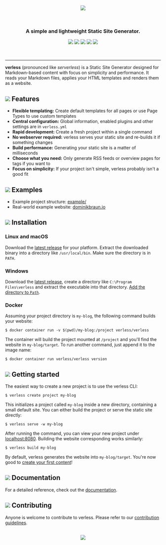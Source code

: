 <p align="center">
<br>
<br>
<br>
<img src="https://verless.dominikbraun.io/assets/img/verless-github-v0.2.0.png">
<br>
<br>
<br>
</p>

<h3 align="center">A simple and lightweight Static Site Generator.</h3>

<p align="center">
<a href="https://circleci.com/gh/dominikbraun/cleanup"><img src="https://circleci.com/gh/dominikbraun/cleanup.svg?style=shield"></a>
<a href="https://goreportcard.com/report/github.com/dominikbraun/cleanup"><img src="https://goreportcard.com/badge/github.com/dominikbraun/cleanup"></a>
<a href="https://www.codefactor.io/repository/github/dominikbraun/cleanup"><img src="https://www.codefactor.io/repository/github/dominikbraun/cleanup/badge" /></a>
<a href="https://github.com/dominikbraun/cleanup/releases"><img src="https://img.shields.io/github/v/release/dominikbraun/cleanup?sort=semver"></a>
<a href="https://github.com/dominikbraun/cleanup/blob/master/LICENSE"><img src="https://img.shields.io/badge/license-Apache--2.0-brightgreen"></a>
<br>
<br>
<br>
</p>

---

**verless** (pronounced like _serverless_) is a Static Site Generator designed for Markdown-based content with focus on
simplicity and performance. It reads your Markdown files, applies your HTML templates and renders them as a website.

## <img src="https://verless.dominikbraun.io/assets/img/dot.png"> Features

* **Flexible templating:** Create default templates for all pages or use Page Types to use custom templates
* **Central configuration:** Global information, enabled plugins and other settings are in `verless.yml`
* **Rapid development:** Create a fresh project within a single command
* **No webserver required:** verless serves your static site and re-builds it if something changes
* **Build performance:** Generating your static site is a matter of milliseconds
* **Choose what you need:** Only generate RSS feeds or overview pages for tags if you want to
* **Focus on simplicity:** If your project isn't simple, verless probably isn't a good fit

## <img src="https://verless.dominikbraun.io/assets/img/dot.png"> Examples

* Example project structure: [example/](example)
* Real-world example website: [dominikbraun.io](https://dominikbraun.io)

## <img src="https://verless.dominikbraun.io/assets/img/dot.png"> Installation

### Linux and macOS

Download the [latest release](https://github.com/verless/verless/releases) for your platform. Extract the
downloaded binary into a directory like `/usr/local/bin`. Make sure the directory is in `PATH`.

### Windows

Download the [latest release](https://github.com/verless/verless/releases), create a directory like
`C:\Program Files\verless` and extract the executable into that directory.
[Add the directory to `Path`](https://www.computerhope.com/issues/ch000549.htm).

### Docker

Assuming your project directory is `my-blog`, the following command builds your website:

```shell script
$ docker container run -v $(pwd)/my-blog:/project verless/verless
```

The container will build the project mounted at `/project` and you'll find the website in `my-blog/target`. To run
another command, just append it to the image name:

```shell script
$ docker container run verless/verless version
```

## <img src="https://verless.dominikbraun.io/assets/img/dot.png"> Getting started

The easiest way to create a new project is to use the verless CLI:

```shell script
$ verless create project my-blog
```

This initializes a project called `my-blog` inside a new directory, containing a small default site. You can either
build the project or serve the static site directly:

```shell script
$ verless serve -w my-blog
```

After running the command, you can view your new project under [localhost:8080](http://localhost:8080). Building the
website corresponding works similarly:

```shell script
$ verless build my-blog
```

By default, verless generates the website into `my-blog/target`. You're now good to [create your first content](docs)!

## <img src="https://verless.dominikbraun.io/assets/img/dot.png"> Documentation

For a detailed reference, check out the [documentation](docs).

## <img src="https://verless.dominikbraun.io/assets/img/dot.png"> Contributing

Anyone is welcome to contribute to verless. Please refer to our [contribution guidelines](CONTRIBUTING.md).

<p align="center">
<br>
<a href="https://github.com/verless/verless"><img src="https://verless.dominikbraun.io/assets/img/icon-light.png"></a>
</p>
